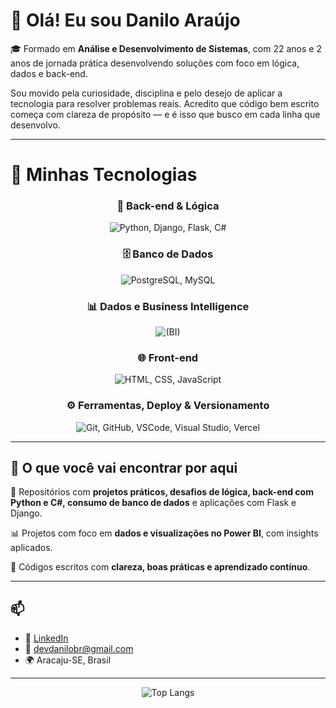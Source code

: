 # 👋 Olá! Eu sou Danilo Araújo

🎓 Formado em **Análise e Desenvolvimento de Sistemas**, com 22 anos e 2 anos de jornada prática desenvolvendo soluções com foco em lógica, dados e back-end.

Sou movido pela curiosidade, disciplina e pelo desejo de aplicar a tecnologia para resolver problemas reais. Acredito que código bem escrito começa com clareza de propósito — e é isso que busco em cada linha que desenvolvo.

---

# 🚀 Minhas Tecnologias

<div align="center">

### 🧠 Back-end & Lógica
<img src="https://skillicons.dev/icons?i=python,django,flask,cs" alt="Python, Django, Flask, C#" />

### 🗄️ Banco de Dados
<img src="https://skillicons.dev/icons?i=postgres,mysql" alt="PostgreSQL, MySQL" />

### 📊 Dados e Business Intelligence
<img src="https://skillicons.dev/icons?i=tableau" alt="(BI)" />

### 🌐 Front-end
<img src="https://skillicons.dev/icons?i=html,css,js" alt="HTML, CSS, JavaScript" />

### ⚙️ Ferramentas, Deploy & Versionamento
<img src="https://skillicons.dev/icons?i=git,github,vscode,visualstudio,render,vercel" alt="Git, GitHub, VSCode, Visual Studio, Vercel" />

</div>

---

## 📌 O que você vai encontrar por aqui

🧪 Repositórios com **projetos práticos, desafios de lógica, back-end com Python e C#, consumo de banco de dados** e aplicações com Flask e Django.

📊 Projetos com foco em **dados e visualizações no Power BI**, com insights aplicados.

🧠 Códigos escritos com **clareza, boas práticas e aprendizado contínuo**.

---

## 📫

- 💼 [LinkedIn](https://www.linkedin.com/in/devdanilo)  
- 📧 devdanilobr@gmail.com  
- 🌍 Aracaju-SE, Brasil

---

<p align="center">
  <img src="https://github-readme-stats.vercel.app/api/top-langs/?username=Danilooar&layout=compact&theme=tokyonight" alt="Top Langs">
</p>
